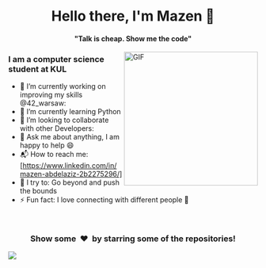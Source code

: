 <p>
  <h1 align="center"><b>Hello there, I'm Mazen 👋</b></h1>  
</p>

<p>
  <h4 align="center"><b>"Talk is cheap. Show me the code"</b></h4>
</p>




<img align="right" height="270px" alt="GIF" src="https://i.pinimg.com/originals/e4/26/70/e426702edf874b181aced1e2fa5c6cde.gif" />

### I am a computer science student at KUL
- 🔭 I’m currently working on improving my skills @42_warsaw:
- 🌱 I’m currently learning Python
- 👯 I’m looking to collaborate with other Developers:
- 💬 Ask me about anything, I am happy to help :smile:
- 📬 How to reach me: [https://www.linkedin.com/in/mazen-abdelaziz-2b2275296/]
- 🧗 I try to: Go beyond and push the bounds
- ⚡ Fun fact: I love connecting with different people :raised_hands:


<br>

<div align="center">
<h3 align="center">Show some &nbsp;❤️&nbsp; by starring some of the repositories!</h3>
</div><img src="https://github.com/punitkmryh/punitkmryh/blob/master/wave.svg" />

<!--[website]: -->
[twitter]: https://twitter.com/sumanth_98?s=09
<!--[youtube]: https://www.youtube.com/channel/UC40R8Rvwjhu08Z0MFffNfsg-->
[instagram]: https://instagram.com/the.cs.geek?igshid=1mamru7aa53b2
[linkedin]: https://www.linkedin.com/in/tv-sai-sumanth-3b7811141/
